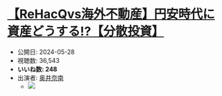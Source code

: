 # [【ReHacQvs海外不動産】円安時代に資産どうする!?【分散投資】](https://www.youtube.com/watch?v=a7AFbWCj3BE)
-   公開日: 2024-05-28
-   視聴数: 36,543
-   **いいね数: 248**
-   出演者: [奥井奈南](/rehacq_fan/people/奥井奈南 "wikilink")
    - [![](https://img.youtube.com/vi/a7AFbWCj3BE/hqdefault.jpg)](https://www.youtube.com/watch?v=a7AFbWCj3BE)
